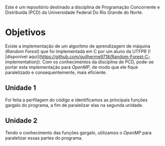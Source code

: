 Este é um repositório destinado a disciplina de Programação Concorrente e Distribuída (PCD) da Universidade Federal Do Rio Grande do Norte.

# Objetivos

Existe a implementação de um algorítmo de aprendizagem de máquina (_Random Forest_) que foi implementada em C por um aluno da UTFPR (![disponível aqui](https://github.com/guilherme9718/Random-Forest-C-
implementation)). Com os conhecimentos da disciplina de PCD, pode-se portar esta implementação para _OpenMP_, de modo que ele fique paralelizado e consequentemente, mais eficiente.

## Unidade 1
Foi feita a perfilagem do código e identificamos as principais funções gargalo do programa, a fim de paralelizar elas na segunda unidade.

## Unidade 2
Tendo o conhecimento das funções gargalo, utilizamos o _OpenMP_ para paralelizar essas partes do programa.
